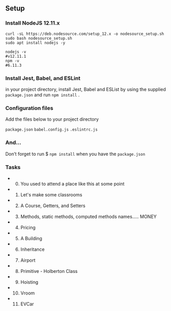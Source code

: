 ## Setup
### Install NodeJS 12.11.x
```
curl -sL https://deb.nodesource.com/setup_12.x -o nodesource_setup.sh
sudo bash nodesource_setup.sh
sudo apt install nodejs -y
```
```
nodejs -v
#v12.11.1
npm -v
#6.11.3
```

### Install Jest, Babel, and ESLint
in your project directory, install Jest, Babel and ESList by using the supplied ```package.json``` and run ```npm install``` .

### Configuration files
Add the files below to your project directory

```package.json```
```babel.config.js```
```.eslintrc.js```

### And…
Don’t forget to run $ ```npm install``` when you have the ```package.json```



### Tasks
- 0. You used to attend a place like this at some point
- 1. Let's make some classrooms
- 2. A Course, Getters, and Setters
- 3. Methods, static methods, computed methods names..... MONEY
- 4. Pricing
- 5. A Building
- 6. Inheritance
- 7. Airport
- 8. Primitive - Holberton Class
- 9. Hoisting
- 10. Vroom
- 11. EVCar
